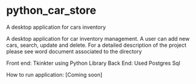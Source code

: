 # python_car_store
A desktop application for cars inventory 

A desktop application for car inventory management. A user can add new cars, search, update and delete. For a detailed description of the project please see word document
associated to the directory 

Front end: Tkinkter using Python Library 
Back End: Used Postgres Sql 

How to run application:
[Coming soon]

